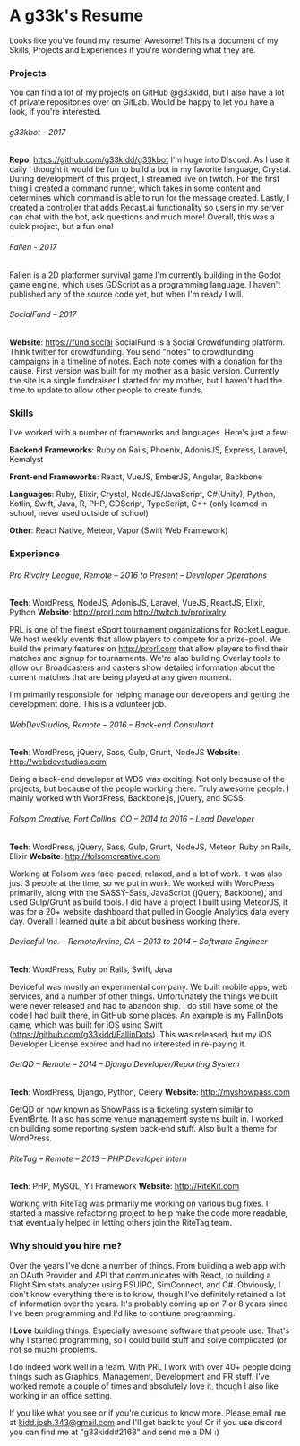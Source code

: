# A g33k's Resume

Looks like you've found my resume! Awesome! This is a document of my Skills, Projects and Experiences if you're wondering what they are.

### Projects
You can find a lot of my projects on GitHub @g33kidd, but I also have a lot of private repositories over on GitLab. Would be happy to let you have a look, if you're interested.

###### g33kbot - 2017
**Repo**: https://github.com/g33kidd/g33kbot
I'm huge into Discord. As I use it daily I thought it would be fun to build a bot in my favorite language, Crystal. During development of this project, I streamed live on twitch. For the first thing I created a command runner, which takes in some content and determines which command is able to run for the message created. Lastly, I created a controller that adds Recast.ai functionality so users in my server can chat with the bot, ask questions and much more! Overall, this was a quick project, but a fun one!

###### Fallen - 2017
Fallen is a 2D platformer survival game I'm currently building in the Godot game engine, which uses GDScript as a programming language. I haven't published any of the source code yet, but when I'm ready I will.

###### SocialFund – 2017
**Website**: https://fund.social
SocialFund is a Social Crowdfunding platform. Think twitter for crowdfunding. You send "notes" to crowdfunding campaigns in a timeline of notes. Each note comes with a donation for the cause. First version was built for my mother as a basic version. Currently the site is a single fundraiser I started for my mother, but I haven't had the time to update to allow other people to create funds. 

### Skills
I've worked with a number of frameworks and languages. Here's just a few:

**Backend Frameworks**: Ruby on Rails, Phoenix, AdonisJS, Express, Laravel, Kemalyst

**Front-end Frameworks**: React, VueJS, EmberJS, Angular, Backbone

**Languages**: Ruby, Elixir, Crystal, NodeJS/JavaScript, C#(Unity), Python, Kotlin, Swift, Java, R, PHP, GDScript, TypeScript, C++ (only learned in school, never used outside of school)

**Other**: React Native, Meteor, Vapor (Swift Web Framework)

### Experience

###### Pro Rivalry League, Remote – 2016 to Present – Developer Operations
**Tech**: WordPress, NodeJS, AdonisJS, Laravel, VueJS, ReactJS, Elixir, Python
**Website**: http://prorl.com http://twitch.tv/prorivalry

PRL is one of the finest eSport tournament organizations for Rocket League. We host weekly events that allow players to compete for a prize-pool. We build the primary features on http://prorl.com that allow players to find their matches and signup for tournaments. We're also building Overlay tools to allow our Broadcasters and casters show detailed information about the current matches that are being played at any given moment.

I'm primarily responsible for helping manage our developers and getting the development done. This is a volunteer job.

###### WebDevStudios, Remote – 2016 – Back-end Consultant
**Tech**: WordPress, jQuery, Sass, Gulp, Grunt, NodeJS
**Website**: http://webdevstudios.com

Being a back-end developer at WDS was exciting. Not only because of the projects, but because of the people working there. Truly awesome people. I mainly worked with WordPress, Backbone.js, jQuery, and SCSS.

###### Folsom Creative, Fort Collins, CO – 2014 to 2016 – Lead Developer
**Tech**: WordPress, jQuery, Sass, Gulp, Grunt, NodeJS, Meteor, Ruby on Rails, Elixir
**Website**: http://folsomcreative.com

Working at Folsom was face-paced, relaxed, and a lot of work. It was also just 3 people at the time, so we put in work. We worked with WordPress primarily, along with the SASSY-Sass, JavaScript (jQuery, Backbone), and used Gulp/Grunt as build tools. I did have a project I built using MeteorJS, it was for a 20+ website dashboard that pulled in Google Analytics data every day. Overall I learned quite a bit about business working there.

###### Deviceful Inc. – Remote/Irvine, CA – 2013 to 2014 – Software Engineer
**Tech**: WordPress, Ruby on Rails, Swift, Java

Deviceful was mostly an experimental company. We built mobile apps, web services, and a number of other things. Unfortunately the things we built were never released and had to abandon ship. I do still have some of the code I had built there, in GitHub some places. An example is my FallinDots game, which was built for iOS using Swift (https://github.com/g33kidd/FallinDots). This was released, but my iOS Developer License expired and had no interested in re-paying it.

###### GetQD – Remote – 2014 – Django Developer/Reporting System
**Tech**: WordPress, Django, Python, Celery
**Website**: http://myshowpass.com

GetQD or now known as ShowPass is a ticketing system similar to EventBrite. It also has some venue management systems built in. I worked on building some reporting system back-end stuff. Also built a theme for WordPress.

###### RiteTag – Remote – 2013 – PHP Developer Intern
**Tech**: PHP, MySQL, Yii Framework
**Website**: http://RiteKit.com

Working with RiteTag was primarily me working on various bug fixes. I started a massive refactoring project to help make the code more readable, that eventually helped in letting others join the RiteTag team.

### Why should you hire me?
Over the years I've done a number of things. From building a web app with an OAuth Provider and API that communicates with React, to building a Flight Sim stats analyzer using FSUIPC, SimConnect, and C#. Obviously, I don't know everything there is to know, though I've definitely retained a lot of information over the years. It's probably coming up on 7 or 8 years since I've been programming and I'd like to contiune programming.

I **Love** building things. Especially awesome software that people use. That's why I started programming, so I could build stuff and solve complicated (or not so much) problems.

I do indeed work well in a team. With PRL I work with over 40+ people doing things such as Graphics, Management, Development and PR stuff. I've worked remote a couple of times and absolutely love it, though I also like working in an office setting.

If you like what you see or if you're curious to know more. Please email me at kidd.josh.343@gmail.com and I'll get back to you! Or if you use discord you can find me at "g33kidd#2163" and send me a DM :)
